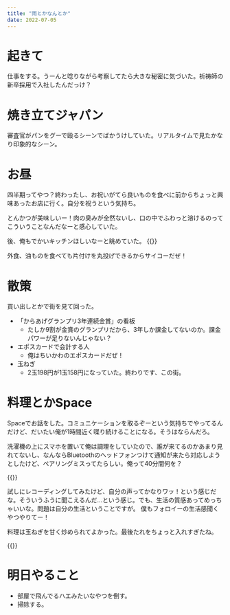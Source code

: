 ```yaml
---
title: "雨とかなんとか"
date: 2022-07-05
---
```


# 起きて
仕事をする。うーんと唸りながら考察してたら大きな秘密に気づいた。祈祷師の新卒採用で入社したんだっけ？

# 焼き立てジャパン
審査官がパンをグーで殴るシーンでばかうけしていた。リアルタイムで見たかなり印象的なシーン。
# お昼
四半期ってやつ？終わったし、お祝いがてら良いものを食べに前からちょっと興味あったお店に行く。自分を祝うという気持ち。

とんかつが美味しいー！肉の臭みが全然ないし、口の中でふわっと溶けるのってこういうことなんだなーと感心していた。

後、俺もでかいキッチンほしいなーと眺めていた。
{{<tweet user="dango_bot" id="1544286776835309568">}}

外食、油ものを食べても片付けを丸投げできるからサイコーだぜ！

# 散策
買い出しとかで街を見て回った。

- 「からあげグランプリ3年連続金賞」の看板
  - たしか9割が金賞のグランプリだから、3年しか課金してないのか。課金パワーが足りないんじゃない？
- エポスカードで会計する人
  - 俺はちいかわのエポスカードだぜ！
- 玉ねぎ
  - 2玉198円が1玉158円になっていた。終わりです、この街。

# 料理とかSpace
Spaceでお話をした。コミュニケーションを取るぞーという気持ちでやってるんだけど、だいたい俺が1時間近く喋り続けることになる。そうはならんだろ。

洗濯機の上にスマホを置いて俺は調理をしていたので、誰が来てるのかあまり見れてないし、なんならBluetoothのヘッドフォンつけて通知が来たら対応しようとしたけど、ペアリングミスってたらしい。俺って40分間何を？

{{<tweet user="dango_bot" id="1544325598436560896">}}

試しにレコーディングしてみたけど、自分の声ってかなりワッ！という感じだな。そういうふうに聞こえるんだ...という感じ。でも、生活の質感あってめっちゃいいな。問題は自分の生活ということですが。
僕もフォロイーの生活感聞くやつやりてー！

料理は玉ねぎを甘く炒められてよかった。最後たれをちょっと入れすぎたね。

{{<tweet user="dango_bot" id="1544321121469734912">}}

# 明日やること
- 部屋で飛んでるハエみたいなやつを倒す。
- 掃除する。